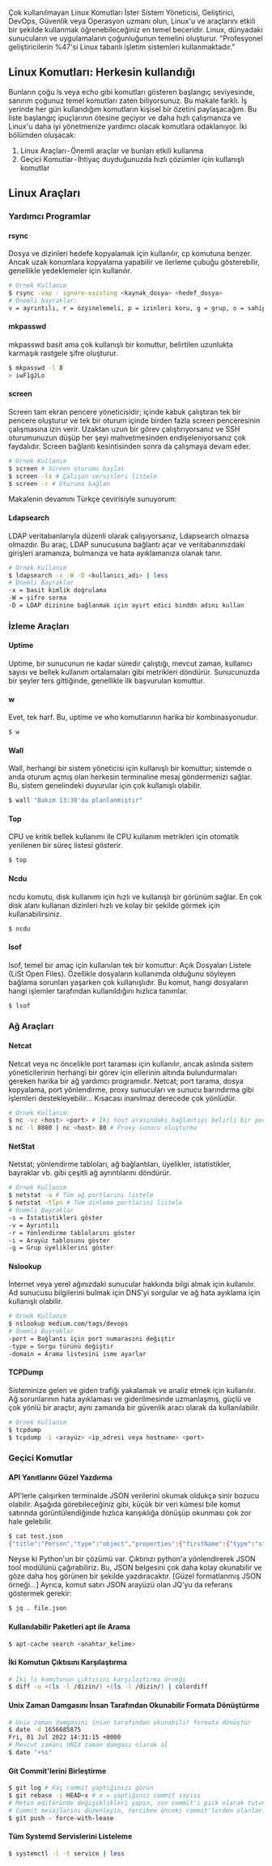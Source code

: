 Çok kullanılmayan Linux Komutları
İster Sistem Yöneticisi, Geliştirici, DevOps, Güvenlik veya Operasyon uzmanı olun, Linux'u ve araçlarını etkili bir şekilde kullanmak öğrenebileceğiniz en temel beceridir. Linux, dünyadaki sunucuların ve uygulamaların çoğunluğunun temelini oluşturur.
"Profesyonel geliştiricilerin %47'si Linux tabanlı işletim sistemleri kullanmaktadır."
## Linux Komutları: Herkesin kullandığı
Bunların çoğu ls veya echo gibi komutları gösteren başlangıç seviyesinde, sanırım çoğunuz temel komutları zaten biliyorsunuz.
Bu makale farklı. İş yerinde her gün kullandığım komutların kişisel bir özetini paylaşacağım. Bu liste başlangıç ipuçlarının ötesine geçiyor ve daha hızlı çalışmanıza ve Linux'u daha iyi yönetmenize yardımcı olacak komutlara odaklanıyor.
İki bölümden oluşacak:
1. Linux Araçları - Önemli araçlar ve bunları etkili kullanma
2. Geçici Komutlar - İhtiyaç duyduğunuzda hızlı çözümler için kullanışlı komutlar
## Linux Araçları
### Yardımcı Programlar
#### rsync
Dosya ve dizinleri hedefe kopyalamak için kullanılır, cp komutuna benzer. Ancak uzak konumlara kopyalama yapabilir ve ilerleme çubuğu gösterebilir, genellikle yedeklemeler için kullanılır.
```bash
# Örnek Kullanım
$ rsync -vap - ignore-existing <kaynak_dosya> <hedef_dosya>
# Önemli bayraklar:
v = ayrıntılı, r = özyinelemeli, p = izinleri koru, g = grup, o = sahip, a = arşiv, - progress = ilerleme çubuğu
```
#### mkpasswd
mkpasswd basit ama çok kullanışlı bir komuttur, belirtilen uzunlukta karmaşık rastgele şifre oluşturur.
```bash
$ mkpasswd -l 8
> iwF1g2Lo
```
#### screen
Screen tam ekran pencere yöneticisidir; içinde kabuk çalıştıran tek bir pencere oluşturur ve tek bir oturum içinde birden fazla screen penceresinin çalışmasına izin verir. Uzaktan uzun bir görev çalıştırıyorsanız ve SSH oturumunuzun düşüp her şeyi mahvetmesinden endişeleniyorsanız çok faydalıdır. Screen bağlantı kesintisinden sonra da çalışmaya devam eder.
```bash
# Örnek Kullanım
$ screen # Screen oturumu başlat
$ screen -ls # Çalışan servisleri listele
$ screen -r # Oturuma bağlan
```
Makalenin devamını Türkçe çevirisiyle sunuyorum:
#### Ldapsearch
LDAP veritabanlarıyla düzenli olarak çalışıyorsanız, Ldapsearch olmazsa olmazdır. Bu araç, LDAP sunucusuna bağlantı açar ve veritabanınızdaki girişleri aramanıza, bulmanıza ve hata ayıklamanıza olanak tanır.
```bash
# Örnek Kullanım
$ ldapsearch -x -W -D <kullanıcı_adı> | less
# Önemli Bayraklar
-x = basit kimlik doğrulama
-W = şifre sorma
-D = LDAP dizinine bağlanmak için ayırt edici binddn adını kullan
```
### İzleme Araçları
#### Uptime
Uptime, bir sunucunun ne kadar süredir çalıştığı, mevcut zaman, kullanıcı sayısı ve bellek kullanım ortalamaları gibi metrikleri döndürür. Sunucunuzda bir şeyler ters gittiğinde, genellikle ilk başvurulan komuttur.
#### w
Evet, tek harf. Bu, uptime ve who komutlarının harika bir kombinasyonudur.
```bash
$ w
```
#### Wall
Wall, herhangi bir sistem yöneticisi için kullanışlı bir komuttur; sistemde o anda oturum açmış olan herkesin terminaline mesaj göndermenizi sağlar. Bu, sistem genelindeki duyurular için çok kullanışlı olabilir.
```bash
$ wall "Bakım 13:30'da planlanmıştır"
```
#### Top
CPU ve kritik bellek kullanımı ile CPU kullanım metrikleri için otomatik yenilenen bir süreç listesi gösterir.
```bash
$ top
```
#### Ncdu
ncdu komutu, disk kullanımı için hızlı ve kullanışlı bir görünüm sağlar. En çok disk alanı kullanan dizinleri hızlı ve kolay bir şekilde görmek için kullanabilirsiniz.
```bash
$ ncdu
```
#### lsof
lsof, temel bir amaç için kullanılan tek bir komuttur: Açık Dosyaları Listele (LiSt Open Files). Özellikle dosyaların kullanımda olduğunu söyleyen bağlama sorunları yaşarken çok kullanışlıdır. Bu komut, hangi dosyaların hangi işlemler tarafından kullanıldığını hızlıca tanımlar.
```bash
$ lsof
```
### Ağ Araçları
#### Netcat
Netcat veya nc öncelikle port taraması için kullanılır, ancak aslında sistem yöneticilerinin herhangi bir görev için ellerinin altında bulundurmaları gereken harika bir ağ yardımcı programıdır. Netcat; port tarama, dosya kopyalama, port yönlendirme, proxy sunucuları ve sunucu barındırma gibi işlemleri destekleyebilir… Kısacası inanılmaz derecede çok yönlüdür.
```bash
# Örnek Kullanım:
$ nc -vz <host> <port> # İki host arasındaki bağlantıyı belirli bir portta kontrol eder
$ nc -l 8080 | nc <host> 80 # Proxy sunucu oluşturma
```
#### NetStat
Netstat; yönlendirme tabloları, ağ bağlantıları, üyelikler, istatistikler, bayraklar vb. gibi çeşitli ağ ayrıntılarını döndürür.
```bash
# Örnek Kullanım 
$ netstat -a # Tüm ağ portlarını listele
$ netstat -tlpn # Tüm dinleme portlarını listele
# Önemli Bayraklar
-s = İstatistikleri göster
-v = Ayrıntılı
-r = Yönlendirme tablolarını göster
-i = Arayüz tablosunu göster
-g = Grup üyeliklerini göster
```
#### Nslookup
İnternet veya yerel ağınızdaki sunucular hakkında bilgi almak için kullanılır. Ad sunucusu bilgilerini bulmak için DNS'yi sorgular ve ağ hata ayıklama için kullanışlı olabilir.
```bash
# Örnek Kullanım
$ nslookup medium.com/tags/devops
# Önemli Bayraklar
-port = Bağlantı için port numarasını değiştir
-type = Sorgu türünü değiştir
-domain = Arama listesini isme ayarlar
```
#### TCPDump
Sisteminize gelen ve giden trafiği yakalamak ve analiz etmek için kullanılır. Ağ sorunlarının hata ayıklaması ve giderilmesinde uzmanlaşmış, güçlü ve çok yönlü bir araçtır, aynı zamanda bir güvenlik aracı olarak da kullanılabilir.
```bash
# Örnek Kullanım
$ tcpdump
$ tcpdump -i <arayüz> <ip_adresi veya hostname> <port>
```
### Geçici Komutlar
#### API Yanıtlarını Güzel Yazdırma
API'lerle çalışırken terminalde JSON verilerini okumak oldukça sinir bozucu olabilir. Aşağıda görebileceğiniz gibi, küçük bir veri kümesi bile komut satırında görüntülendiğinde hızlıca karışıklığa dönüşüp okunması çok zor hale gelebilir.
```bash
$ cat test.json
{"title":"Person","type":"object","properties":{"firstName":{"type":"string"},"lastName":{"type":"string"},"age":{"description":"Age in years","type":"integer","minimum":0}},"required":["firstName","lastName"]}
```
Neyse ki Python'un bir çözümü var. Çıktınızı python'a yönlendirerek JSON tool modülünü çağırabiliriz. Bu, JSON belgesini çok daha kolay okunabilir ve göze daha hoş görünen bir şekilde yazdıracaktır.
[Güzel formatlanmış JSON örneği…]
Ayrıca, komut satırı JSON arayüzü olan JQ'yu da referans göstermek gerekir:
```bash
$ jq . file.json
```
#### Kullanılabilir Paketleri apt ile Arama
```bash
$ apt-cache search <anahtar_kelime>
```
#### İki Komutun Çıktısını Karşılaştırma
```bash
# İki ls komutunun çıktısını karşılaştırma örneği
$ diff -u <(ls -l /dizin/) <(ls -l /dizin/) | colordiff
```
#### Unix Zaman Damgasını İnsan Tarafından Okunabilir Formata Dönüştürme
```bash
# Unix zaman damgasını insan tarafından okunabilir formata dönüştür
$ date -d 1656685875
Fri, 01 Jul 2022 14:31:15 +0000
# Mevcut zamanı UNIX zaman damgası olarak al
$ date "+%s"
```
#### Git Commit'lerini Birleştirme
```bash
$ git log # Kaç commit yaptığınızı görün
$ git rebase -i HEAD~x # x = yaptığınız commit sayısı
# Metin editöründe değişiklikleri yapın, son commit'i pick olarak tutun ve diğerlerini squash olarak değiştirin
# Commit mesajlarını düzenleyin, tercihen önceki commit'lerden olanları kaldırın
$ git push - force-with-lease
```
#### Tüm Systemd Servislerini Listeleme
```bash
$ systemctl -l -t service | less
```
